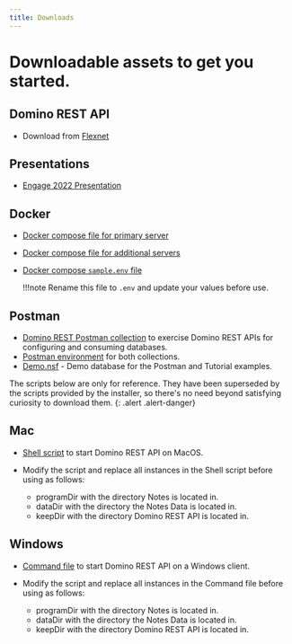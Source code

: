 ```yaml
---
title: Downloads
---
```


# Downloadable assets to get you started.

## Domino REST API

- Download from [Flexnet](https://hclsoftware.flexnetoperations.com/)

## Presentations

- [Engage 2022 Presentation](../assets/downloads/De22%20Project%20KEEP.pdf)

## Docker

- [Docker compose file for primary server](../assets/downloads/docker-compose-primary.yml)
- [Docker compose file for additional servers](../assets/downloads/docker-compose-secondary.yml)
- [Docker compose `sample.env` file](../assets/downloads/sample.env)

    !!!note
        Rename this file to `.env` and update your values before use.

## Postman

- [Domino REST Postman collection](../assets/downloads/Domino%20REST%20API%20Postman%20Collection.json) to exercise Domino REST APIs for configuring and consuming databases.
- [Postman environment](../assets/downloads/Domino%20REST%20API%20Postman%20Environment.json) for both collections.
- [Demo.nsf](../assets/downloads/Demo.nsf) - Demo database for the Postman and Tutorial examples.

The scripts below are only for reference. They have been superseded by the scripts provided by the installer, so there's no need beyond satisfying curiosity to download them.
{: .alert .alert-danger}

## Mac

- [Shell script](../assets/downloads/macClient.sh) to start Domino REST API on MacOS.
- Modify the script and replace all instances in the Shell script before using as follows:

  - programDir with the directory Notes is located in.
  - dataDir with the directory the Notes Data is located in.
  - keepDir with the directory Domino REST API is located in.

## Windows

- [Command file](../assets/downloads/winClient.cmd) to start Domino REST API on a Windows client.
- Modify the script and replace all instances in the Command file before using as follows:

  - programDir with the directory Notes is located in.
  - dataDir with the directory the Notes Data is located in.
  - keepDir with the directory Domino REST API is located in.
